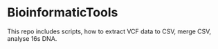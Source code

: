 # BioinformaticTools
This repo includes scripts, how to extract VCF data to CSV, merge CSV, analyse 16s DNA.
